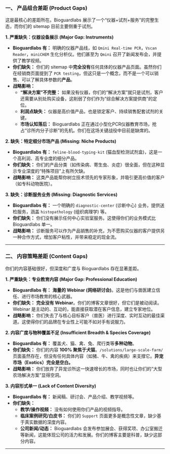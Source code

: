 ### 一、 产品组合差距 (Product Gaps)

这是最核心的差距所在。Bioguardlabs 展示了一个“仪器+试剂+服务”的完整生态，而你们的 sitemap 目前主要侧重于试剂。

**1. 严重缺失：仪器设备展示 (Major Gap: Instruments)**
*   **Bioguardlabs 有：** 明确的仪器产品线，如 `Qmini Real-time PCR`，`Vscan Reader`，`miniCHEM` 生化分析仪。他们甚至为 `Qmini` 召开了新闻发布会，并提供了教学视频。
*   **你们缺失：** 你们的 sitemap 中**完全没有**任何具体的仪器产品页面。虽然你们在经销商页面提到了 `PCR testing`，但这只是一个概念，而不是一个可以销售、可以了解具体参数的**产品**。
*   **战略影响：**
    *   **“解决方案”不完整：** 如果没有仪器，你们的“解决方案”就只是试剂，客户还需要从别处购买设备，这削弱了你们作为“综合解决方案提供商”的定位。
    *   **利润点缺失：** 仪器是高价值产品，也是锁定客户、持续销售配套试剂的关键。
    *   **市场认知落后：** Bioguardlabs 正在通过小型化PCR仪器教育市场，抢占“诊所内分子诊断”的先机。你们在这场关键战役中目前是缺席的。

**2. 缺失：特定细分市场产品 (Missing: Niche Products)**
*   **Bioguardlabs 有：** `feline-blood-typing-kit` (猫血型检测试剂盒)，这是一个高利润、高专业度的细分产品。
*   **你们缺失：** 你们的产品分类（如传染病、寄生虫、炎症）很全面，但在这种显示专业深度的“特殊项目”上有所欠缺。
*   **战略影响：** 这类产品能帮你树立技术领先的专家形象，并吸引更高价值的客户（如专科动物医院）。

**3. 缺失：诊断服务业务 (Missing: Diagnostic Services)**
*   **Bioguardlabs 有：** 一个明确的 `diagnostic-center` (诊断中心) 业务，提供送检服务，涵盖 `histopathology` (组织病理学) 等。
*   **你们缺失：** 你们没有展示任何中心实验室服务。这使得你们的业务模式比 Bioguardlabs 单一。
*   **战略影响：** 诊断服务可以作为产品销售的补充，为不愿购买仪器的客户提供另一种合作方式，增加客户粘性，并带来稳定的现金流。

---

### 二、 内容策略差距 (Content Gaps)

你们的内容基础很好，但深度和广度与 Bioguardlabs 存在显著差距。

**1. 严重缺失：专业教育内容 (Major Gap: Professional Education)**
*   **Bioguardlabs 有：** **海量的 Webinar (网络研讨会)**。这是他们与兽医建立信任、进行市场教育的核心武器。
*   **你们缺失：** **完全没有 Webinar**。你们的博客文章很好，但它们是被动阅读。Webinar 是主动的、互动的，能直接获取潜在客户信息，建立专家地位。
*   **战略影响：** 你们失去了与核心目标客户（兽医）进行深度、实时互动的最佳渠道。这使得你们的品牌在专业性上可能不如对手有说服力。

**2. 内容广度与物种覆盖不足 (Insufficient Breadth & Species Coverage)**
*   **Bioguardlabs 有：** 覆盖犬、猫、禽、兔、爬行类等**多种动物**。
*   **你们缺失：** 你们的内容 **100% 聚焦于犬猫**。`/solutions/large-scale-farm/` 页面虽然存在，但没有任何具体内容（如猪、牛、禽的疾病）来支撑它。**异宠市场（Exotics）完全是空白。**
*   **战略影响：** 你们放弃了异宠诊所这一快速增长的市场，同时也让你们的“大型农场解决方案”显得空洞。

**3. 内容形式单一 (Lack of Content Diversity)**
*   **Bioguardlabs 有：** 新闻稿、研讨会、产品介绍、教学视频等。
*   **你们缺失：**
    *   **教学/操作视频：** 没有如何使用你们产品的视频指导。
    *   **临床案例研究/白皮书：** 你们的 `Support` 页面更多是概念性文章，缺少基于真实数据的深度内容。
    *   **公司新闻/动态：** Bioguardlabs 会发布参加展会、获得奖项、办公室搬迁等新闻，这能体现公司的活力和发展。你们的博客主要是科普，缺少这部分内容。

---
